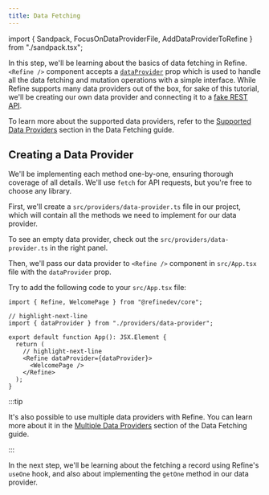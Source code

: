 ```yaml
---
title: Data Fetching
---
```


import { Sandpack, FocusOnDataProviderFile, AddDataProviderToRefine } from "./sandpack.tsx";

<Sandpack>

In this step, we'll be learning about the basics of data fetching in Refine. `<Refine />` component accepts a [`dataProvider`](/docs/core/refine-component/#dataprovider-) prop which is used to handle all the data fetching and mutation operations with a simple interface. While Refine supports many data providers out of the box, for sake of this tutorial, we'll be creating our own data provider and connecting it to a [fake REST API](https://api.fake-rest.refine.dev/).

To learn more about the supported data providers, refer to the [Supported Data Providers](/docs/guides-concepts/data-fetching/#supported-data-providers) section in the Data Fetching guide.

## Creating a Data Provider

We'll be implementing each method one-by-one, ensuring thorough coverage of all details. We'll use `fetch` for API requests, but you're free to choose any library.

First, we'll create a `src/providers/data-provider.ts` file in our project, which will contain all the methods we need to implement for our data provider.

To see an empty data provider, <FocusOnDataProviderFile>check out the `src/providers/data-provider.ts`</FocusOnDataProviderFile> in the right panel.

Then, we'll pass our data provider to `<Refine />` component in `src/App.tsx` file with the `dataProvider` prop.

Try to add the following code to your `src/App.tsx` file:

```tsx
import { Refine, WelcomePage } from "@refinedev/core";

// highlight-next-line
import { dataProvider } from "./providers/data-provider";

export default function App(): JSX.Element {
  return (
    // highlight-next-line
    <Refine dataProvider={dataProvider}>
      <WelcomePage />
    </Refine>
  );
}
```

<AddDataProviderToRefine />

:::tip

It's also possible to use multiple data providers with Refine. You can learn more about it in the [Multiple Data Providers](/docs/guides-concepts/data-fetching/#multiple-data-providers) section of the Data Fetching guide.

:::

In the next step, we'll be learning about the fetching a record using Refine's `useOne` hook, and also about implementing the `getOne` method in our data provider.

</Sandpack>
